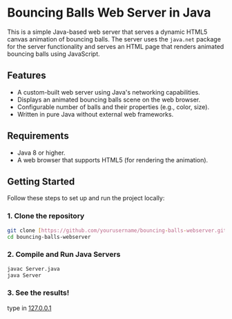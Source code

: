 # Bouncing Balls Web Server in Java

This is a simple Java-based web server that serves a dynamic HTML5 canvas animation of bouncing balls. The server uses the `java.net` package for the server functionality and serves an HTML page that renders animated bouncing balls using JavaScript.

## Features

- A custom-built web server using Java's networking capabilities.
- Displays an animated bouncing balls scene on the web browser.
- Configurable number of balls and their properties (e.g., color, size).
- Written in pure Java without external web frameworks.

## Requirements

- Java 8 or higher.
- A web browser that supports HTML5 (for rendering the animation).

## Getting Started

Follow these steps to set up and run the project locally:

### 1. Clone the repository

```bash
git clone [https://github.com/yourusername/bouncing-balls-webserver.git](https://github.com/YLiu-101/rasberrypi-web-server.git)
cd bouncing-balls-webserver

```
### 2. Compile and Run Java Servers
```bash
javac Server.java
java Server
```

### 3. See the results!
type in [127.0.0.1](http://127.0.0.1/)
